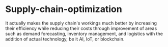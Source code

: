 # Supply-chain-optimization
It actually makes the supply chain's workings much better by increasing their efficiency while reducing their costs through improvement of areas such as demand forecasting, inventory management, and logistics with the addition of actual technology, be it AI, IoT, or blockchain.
